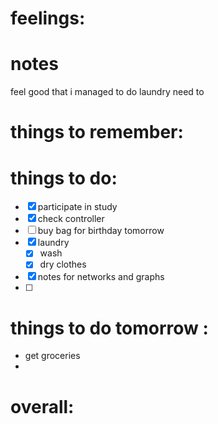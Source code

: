 # feelings:

# notes
 feel good that i managed to do laundry 
 need to 
# things to remember:

# things to do:
- [x] participate in study 
- [x] check controller 
- [ ] buy bag for birthday tomorrow 
- [x] laundry
	- [x] wash 
	- [x] dry clothes
- [x] notes for networks and graphs
- [ ] 
# things to do tomorrow :
- get groceries
- 
# overall:

